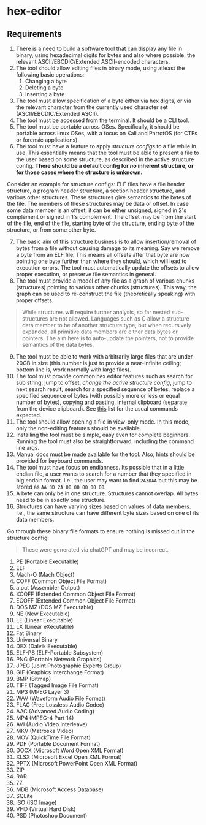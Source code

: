 ﻿# hex-editor

## Requirements

1. There is a need to build a software tool that can display any file in binary, using hexadecimal digits for bytes and also where possible, the relevant ASCII/EBCDIC/Extended ASCII-encoded characters.
2. The tool should allow editing files in binary mode, using atleast the following basic operations:
   1. Changing a byte
   2. Deleting a byte
   3. Inserting a byte
3. The tool must allow specification of a byte either via hex digits, or via the relevant character from the currently used character set (ASCII/EBCDIC/Extended ASCII).
4. The tool must be accessed from the terminal. It should be a CLI tool.
5. The tool must be portable across OSes. Specifically, it should be portable across linux OSes, with a focus on Kali and ParrotOS (for CTFs or forensic applications).
6. The tool must have a feature to apply _structure configs_ to a file while in use. This essentially means that the tool must be able to present a file to the user based on some structure, as described in the active structure config. **There should be a default config for _no_ inherent structure, or for those cases where the structure is unknown.**

Consider an example for structure configs: ELF files have a file header structure, a program header structure, a section header structure, and various other structures. These structures give semantics to the bytes of the file. The members of these structures may be data or offset. In case some data member is an offset, it can be either unsigned, signed in 2's complement or signed in 1's complement. The offset may be from the start of the file, end of the file, starting byte of the structure, ending byte of the structure, or from some other byte.

7. The basic aim of this structure business is to allow insertion/removal of bytes from a file without causing damage to its meaning. Say we remove a byte from an ELF file. This means all offsets after that byte are now pointing one byte further than where they should, which will lead to execution errors. The tool must automatically update the offsets to allow proper execution, or preserve file semantics in general.
8. The tool must provide a model of any file as a graph of various chunks (structures) pointing to various other chunks (structures). This way, the graph can be used to re-construct the file (theoretically speaking) with proper offsets.

> While structures will require further analysis, so far nested sub-structures are not allowed. Languages such as C allow a structure data member to be of another structure type, but when recursively expanded, all primitive data members are either data bytes or pointers. The aim here is to auto-update the pointers, not to provide semantics of the data bytes.

9. The tool must be able to work with arbitrarily large files that are under 20GB in size (this number is just to provide a near-infinite ceiling; bottom line is, work normally with large files).
10. The tool must provide common hex editor features such as search for sub string, jump to offset, _change the active structure config_, jump to next search result, search for a specified sequence of bytes, replace a specified sequence of bytes (with possibly more or less or equal number of bytes), copying and pasting, internal clipboard (separate from the device clipboard). See [this](https://linux.die.net/man/1/hexedit) list for the usual commands expected.
11. The tool should allow opening a file in view-only mode. In this mode, only the non-editing features should be available.
12. Installing the tool must be simple, easy even for complete beginners. Running the tool must also be straightforward, including the command line args.
13. Manual docs must be made available for the tool. Also, hints should be provided for keyboard commands.
14. The tool must have focus on endianness. Its possible that in a little endian file, a user wants to search for a number that they specified in big endain format. I.e., the user may want to find `2A3DAA` but this may be stored as `AA 3D 2A 00 00 00 00 00`.
15. A byte can only be in one structure. Structures cannot overlap. All bytes need to be in exactly one structure.
16. Structures can have varying sizes based on values of data members. I.e., the same structure can have different byte sizes based on one of its data members.

Go through these binary file formats to ensure nothing is missed out in the structure config:

> These were generated via chatGPT and may be incorrect.

1. PE (Portable Executable)
2. ELF
3. Mach-O (Mach Object)
4. COFF (Common Object File Format)
5. a.out (Assembler Output)
6. XCOFF (Extended Common Object File Format)
7. ECOFF (Extended Common Object File Format)
8. DOS MZ (DOS MZ Executable)
9. NE (New Executable)
10. LE (Linear Executable)
11. LX (Linear eXecutable)
12. Fat Binary
13. Universal Binary
14. DEX (Dalvik Executable)
15. ELF-PS (ELF-Portable Subsystem)
16. PNG (Portable Network Graphics)
17. JPEG (Joint Photographic Experts Group)
18. GIF (Graphics Interchange Format)
19. BMP (Bitmap)
20. TIFF (Tagged Image File Format)
21. MP3 (MPEG Layer 3)
22. WAV (Waveform Audio File Format)
23. FLAC (Free Lossless Audio Codec)
24. AAC (Advanced Audio Coding)
25. MP4 (MPEG-4 Part 14)
26. AVI (Audio Video Interleave)
27. MKV (Matroska Video)
28. MOV (QuickTime File Format)
29. PDF (Portable Document Format)
30. DOCX (Microsoft Word Open XML Format)
31. XLSX (Microsoft Excel Open XML Format)
32. PPTX (Microsoft PowerPoint Open XML Format)
33. ZIP
34. RAR
35. 7Z
36. MDB (Microsoft Access Database)
37. SQLite
38. ISO (ISO Image)
39. VHD (Virtual Hard Disk)
40. PSD (Photoshop Document)

